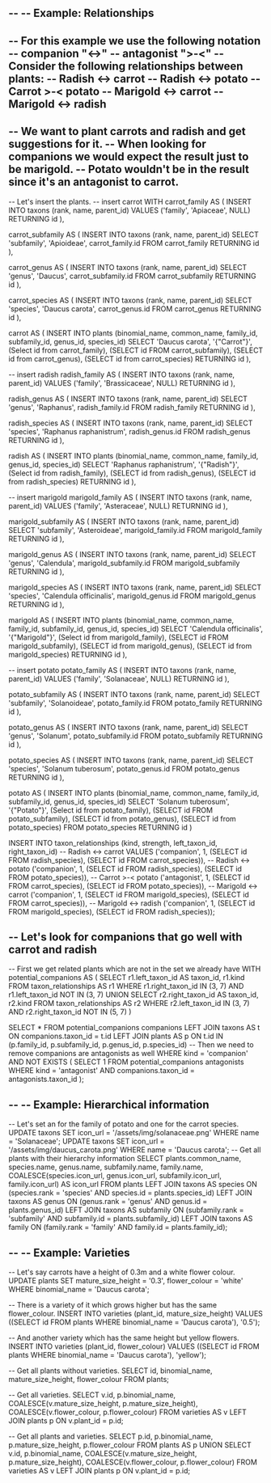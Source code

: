 --
-- Example: Relationships
--
-- For this example we use the following notation
-- companion "<->"
-- antagonist ">-<"
-- Consider the following relationships between plants:
-- Radish <-> carrot
-- Radish <-> potato
-- Carrot >-< potato
-- Marigold <-> carrot
-- Marigold <-> radish
--
-- We want to plant carrots and radish and get suggestions for it.
-- When looking for companions we would expect the result just to be marigold.
-- Potato wouldn't be in the result since it's an antagonist to carrot.
--
-- Let's insert the plants.
-- insert carrot
WITH carrot_family AS (
INSERT INTO taxons (rank, name, parent_id)
VALUES ('family', 'Apiaceae', NULL) RETURNING id
),

carrot_subfamily AS (
INSERT INTO taxons (rank, name, parent_id)
SELECT 'subfamily', 'Apioideae', carrot_family.id
FROM carrot_family RETURNING id
),

carrot_genus AS (
INSERT INTO taxons (rank, name, parent_id)
SELECT 'genus', 'Daucus', carrot_subfamily.id
FROM carrot_subfamily RETURNING id
),

carrot_species AS (
INSERT INTO taxons (rank, name, parent_id)
SELECT 'species', 'Daucus carota', carrot_genus.id
FROM carrot_genus RETURNING id
),

carrot AS (
INSERT INTO plants (binomial_name, common_name, family_id, subfamily_id, genus_id, species_id)
SELECT
'Daucus carota',
'{"Carrot"}',
(Select id from carrot_family),
(SELECT id FROM carrot_subfamily),
(SELECT id from carrot_genus),
(SELECT id from carrot_species)
RETURNING id
),

-- insert radish
radish_family AS (
INSERT INTO taxons (rank, name, parent_id)
VALUES ('family', 'Brassicaceae', NULL) RETURNING id
),

radish_genus AS (
INSERT INTO taxons (rank, name, parent_id)
SELECT 'genus', 'Raphanus', radish_family.id
FROM radish_family RETURNING id
),

radish_species AS (
INSERT INTO taxons (rank, name, parent_id)
SELECT 'species', 'Raphanus raphanistrum', radish_genus.id
FROM radish_genus RETURNING id
),

radish AS (
INSERT INTO plants (binomial_name, common_name, family_id, genus_id, species_id)
SELECT
'Raphanus raphanistrum',
'{"Radish"}',
(Select id from radish_family),
(SELECT id from radish_genus),
(SELECT id from radish_species)
RETURNING id
),

-- insert marigold
marigold_family AS (
INSERT INTO taxons (rank, name, parent_id)
VALUES ('family', 'Asteraceae', NULL) RETURNING id
),

marigold_subfamily AS (
INSERT INTO taxons (rank, name, parent_id)
SELECT 'subfamily', 'Asteroideae', marigold_family.id
FROM marigold_family RETURNING id
),

marigold_genus AS (
INSERT INTO taxons (rank, name, parent_id)
SELECT 'genus', 'Calendula', marigold_subfamily.id
FROM marigold_subfamily RETURNING id
),

marigold_species AS (
INSERT INTO taxons (rank, name, parent_id)
SELECT 'species', 'Calendula officinalis', marigold_genus.id
FROM marigold_genus RETURNING id
),

marigold AS (
INSERT INTO plants (binomial_name, common_name, family_id, subfamily_id, genus_id, species_id)
SELECT
'Calendula officinalis',
'{"Marigold"}',
(Select id from marigold_family),
(SELECT id FROM marigold_subfamily),
(SELECT id from marigold_genus),
(SELECT id from marigold_species)
RETURNING id
),

-- insert potato
potato_family AS (
INSERT INTO taxons (rank, name, parent_id)
VALUES ('family', 'Solanaceae', NULL) RETURNING id
),

potato_subfamily AS (
INSERT INTO taxons (rank, name, parent_id)
SELECT 'subfamily', 'Solanoideae', potato_family.id
FROM potato_family RETURNING id
),

potato_genus AS (
INSERT INTO taxons (rank, name, parent_id)
SELECT 'genus', 'Solanum', potato_subfamily.id
FROM potato_subfamily RETURNING id
),

potato_species AS (
INSERT INTO taxons (rank, name, parent_id)
SELECT 'species', 'Solanum tuberosum', potato_genus.id
FROM potato_genus RETURNING id
),

potato AS (
INSERT INTO plants (binomial_name, common_name, family_id, subfamily_id, genus_id, species_id)
SELECT
'Solanum tuberosum',
'{"Potato"}',
(Select id from potato_family),
(SELECT id FROM potato_subfamily),
(SELECT id from potato_genus),
(SELECT id from potato_species)
FROM potato_species RETURNING id
)

INSERT INTO taxon_relationships (kind, strength, left_taxon_id, right_taxon_id)
-- Radish <-> carrot
VALUES
('companion', 1, (SELECT id FROM radish_species), (SELECT id FROM carrot_species)),
-- Radish <-> potato
('companion', 1, (SELECT id FROM radish_species), (SELECT id FROM potato_species)),
-- Carrot >-< potato
('antagonist', 1, (SELECT id FROM carrot_species), (SELECT id FROM potato_species)),
-- Marigold <-> carrot
('companion', 1, (SELECT id FROM marigold_species), (SELECT id FROM carrot_species)),
-- Marigold <-> radish
('companion', 1, (SELECT id FROM marigold_species), (SELECT id FROM radish_species));

## -- Let's look for companions that go well with carrot and radish

-- First we get related plants which are not in the set we already have
WITH potential_companions AS (
SELECT
r1.left_taxon_id AS taxon_id,
r1.kind
FROM taxon_relationships AS r1
WHERE r1.right_taxon_id IN (3, 7)
AND r1.left_taxon_id NOT IN (3, 7)
UNION
SELECT
r2.right_taxon_id AS taxon_id,
r2.kind
FROM taxon_relationships AS r2
WHERE r2.left_taxon_id IN (3, 7)
AND r2.right_taxon_id NOT IN (5, 7)
)

SELECT \*
FROM potential_companions companions
LEFT JOIN taxons AS t ON companions.taxon_id = t.id
LEFT JOIN plants AS p ON t.id IN (p.family_id, p.subfamily_id, p.genus_id, p.species_id)
-- Then we need to remove companions are antagonists as well
WHERE kind = 'companion'
AND NOT EXISTS (
SELECT 1
FROM potential_companions antagonists
WHERE kind = 'antagonist'
AND companions.taxon_id = antagonists.taxon_id
);

--
-- Example: Hierarchical information
--
-- Let's set an for the family of potato and one for the carrot species.
UPDATE taxons
SET icon_url = '/assets/img/solanaceae.png'
WHERE name = 'Solanaceae';
UPDATE taxons
SET icon_url = '/assets/img/daucus_carota.png'
WHERE name = 'Daucus carota';
-- Get all plants with their hierarchy information
SELECT
plants.common_name,
species.name,
genus.name,
subfamily.name,
family.name,
COALESCE(species.icon_url, genus.icon_url, subfamily.icon_url, family.icon_url) AS icon_url
FROM plants
LEFT JOIN taxons AS species
ON (species.rank = 'species' AND species.id = plants.species_id)
LEFT JOIN taxons AS genus
ON (genus.rank = 'genus' AND genus.id = plants.genus_id)
LEFT JOIN taxons AS subfamily
ON (subfamily.rank = 'subfamily' AND subfamily.id = plants.subfamily_id)
LEFT JOIN taxons AS family
ON (family.rank = 'family' AND family.id = plants.family_id);

--
-- Example: Varieties
--
-- Let's say carrots have a height of 0.3m and a white flower colour.
UPDATE plants
SET
mature_size_height = '0.3',
flower_colour = 'white'
WHERE binomial_name = 'Daucus carota';

-- There is a variety of it which grows higher but has the same flower_colour.
INSERT INTO varieties (plant_id, mature_size_height)
VALUES ((SELECT id FROM plants WHERE binomial_name = 'Daucus carota'), '0.5');

-- And another variety which has the same height but yellow flowers.
INSERT INTO varieties (plant_id, flower_colour)
VALUES ((SELECT id FROM plants WHERE binomial_name = 'Daucus carota'), 'yellow');

-- Get all plants without varieties.
SELECT
id,
binomial_name,
mature_size_height,
flower_colour
FROM plants;

-- Get all varieties.
SELECT
v.id,
p.binomial_name,
COALESCE(v.mature_size_height, p.mature_size_height),
COALESCE(v.flower_colour, p.flower_colour)
FROM varieties AS v
LEFT JOIN plants p
ON v.plant_id = p.id;

-- Get all plants and varieties.
SELECT
p.id,
p.binomial_name,
p.mature_size_height,
p.flower_colour
FROM plants AS p
UNION
SELECT
v.id,
p.binomial_name,
COALESCE(v.mature_size_height, p.mature_size_height),
COALESCE(v.flower_colour, p.flower_colour)
FROM varieties AS v
LEFT JOIN plants p
ON v.plant_id = p.id;
